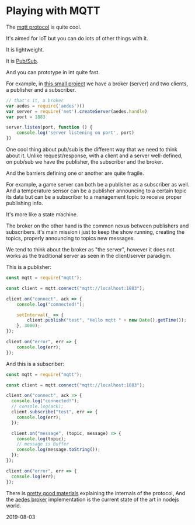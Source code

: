 # Playing with MQTT

The [mqtt protocol](https://en.wikipedia.org/wiki/MQTT) is quite cool.

It's aimed for IoT but you can do lots of other things with it.

It is lightweight.

It is [Pub/Sub](https://en.wikipedia.org/wiki/Publish%E2%80%93subscribe_pattern).

And you can prototype in int quite fast.

For example, in [this small project](https://github.com/sombriks/sample-mqtt) we
have a broker (server) and two clients, a publisher and a subscriber.

```javascript
// that's it, a broker
var aedes = require('aedes')()
var server = require('net').createServer(aedes.handle)
var port = 1883

server.listen(port, function () {
	console.log('server listening on port', port)
})
```

One cool thing about pub/sub is the different way that we need to think about it.
Unlike request/response, with a client and a server well-defined, on pub/sub we
have the publisher, the subscriber and the broker.

And the barriers defining one or another are quite fragile.

For example, a game server can both be a publisher as a subscriber as well. And
a temperature sensor can be a publisher announcing to a certain topic its data
but can be a subscriber to a management topic to receive proper publishing info.

It's more like a state machine.

The broker on the other hand is the common nexus between publishers and
subscribers. it's main mission i just to keep the show running, creating the 
topics, properly announcing to topics new messages.

We tend to think about the broker as "the server", however it does not works as
the traditional server as seen in the client/server paradigm.

This is a publisher:

```javascript
const mqtt = require("mqtt");

const client = mqtt.connect("mqtt://localhost:1883");

client.on("connect", ack => {
	console.log("connected!");

	setInterval(_ => {
		client.publish("test", "Hello mqtt " + new Date().getTime());
	}, 3000);
});

client.on("error", err => {
	console.log(err);
});
```

And this is a subscriber:

```javascript
const mqtt = require("mqtt");

const client = mqtt.connect("mqtt://localhost:1883");

client.on("connect", ack => {
  console.log("connected!");
  // console.log(ack);
  client.subscribe("test", err => {
    console.log(err);
  });

  client.on("message", (topic, message) => {
    console.log(topic);
    // message is Buffer
    console.log(message.toString());
  });
});

client.on("error", err => {
  console.log(err);
});
```

There is
[pretty good materials](https://randomnerdtutorials.com/what-is-mqtt-and-how-it-works/)
explaining the internals of the protocol, And the 
[aedes broker](https://github.com/mcollina/aedes) implementation is the current
state of the art in nodejs world.

2019-08-03
